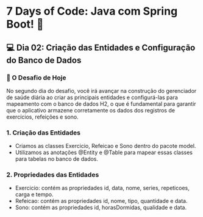 # 7 Days of Code: Java com Spring Boot! 🚀

## 💻 Dia 02: Criação das Entidades e Configuração do Banco de Dados
### 🚀 O Desafio de Hoje

No segundo dia do desafio, você irá avançar na construção do gerenciador de saúde diária ao criar as principais entidades e configurá-las para mapeamento com o banco de dados H2, o que é fundamental para garantir que o aplicativo armazene corretamente os dados dos registros de exercícios, refeições e sono.

### 1. Criação das Entidades
- Criamos as classes Exercicio, Refeicao e Sono dentro do pacote model.
- Utilizamos as anotações @Entity e @Table para mapear essas classes para tabelas no banco de dados.

### 2. Propriedades das Entidades
- Exercicio: contém as propriedades id, data, nome, series, repeticoes, carga e tempo.
- Refeicao: contém as propriedades id, nome, tipo, quantidade e data.
- Sono: contém as propriedades id, horasDormidas, qualidade e data.
  

